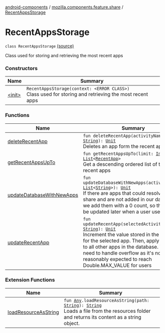 [android-components](../../index.md) / [mozilla.components.feature.share](../index.md) / [RecentAppsStorage](./index.md)

# RecentAppsStorage

`class RecentAppsStorage` [(source)](https://github.com/mozilla-mobile/android-components/blob/master/components/feature/share/src/main/java/mozilla/components/feature/share/RecentAppsStorage.kt#L16)

Class used for storing and retrieving the most recent apps

### Constructors

| Name | Summary |
|---|---|
| [&lt;init&gt;](-init-.md) | `RecentAppsStorage(context: <ERROR CLASS>)`<br>Class used for storing and retrieving the most recent apps |

### Functions

| Name | Summary |
|---|---|
| [deleteRecentApp](delete-recent-app.md) | `fun deleteRecentApp(activityName: `[`String`](https://kotlinlang.org/api/latest/jvm/stdlib/kotlin/-string/index.html)`): `[`Unit`](https://kotlinlang.org/api/latest/jvm/stdlib/kotlin/-unit/index.html)<br>Deletes an app form the recent apps list |
| [getRecentAppsUpTo](get-recent-apps-up-to.md) | `fun getRecentAppsUpTo(limit: `[`Int`](https://kotlinlang.org/api/latest/jvm/stdlib/kotlin/-int/index.html)`): `[`List`](https://kotlinlang.org/api/latest/jvm/stdlib/kotlin.collections/-list/index.html)`<`[`RecentApp`](../-recent-app/index.md)`>`<br>Get a descending ordered list of the most recent apps |
| [updateDatabaseWithNewApps](update-database-with-new-apps.md) | `fun updateDatabaseWithNewApps(activityNames: `[`List`](https://kotlinlang.org/api/latest/jvm/stdlib/kotlin.collections/-list/index.html)`<`[`String`](https://kotlinlang.org/api/latest/jvm/stdlib/kotlin/-string/index.html)`>): `[`Unit`](https://kotlinlang.org/api/latest/jvm/stdlib/kotlin/-unit/index.html)<br>If there are apps that could resolve our share and are not added in our database, we add them with a 0 count, so they can be updated later when a user uses that app |
| [updateRecentApp](update-recent-app.md) | `fun updateRecentApp(selectedActivityName: `[`String`](https://kotlinlang.org/api/latest/jvm/stdlib/kotlin/-string/index.html)`): `[`Unit`](https://kotlinlang.org/api/latest/jvm/stdlib/kotlin/-unit/index.html)<br>Increment the value stored in the database for the selected app. Then, apply a decay to all other apps in the database. We do not need to handle overflow as it's not reasonably expected to reach Double.MAX_VALUE for users |

### Extension Functions

| Name | Summary |
|---|---|
| [loadResourceAsString](../../mozilla.components.support.test.file/kotlin.-any/load-resource-as-string.md) | `fun `[`Any`](https://kotlinlang.org/api/latest/jvm/stdlib/kotlin/-any/index.html)`.loadResourceAsString(path: `[`String`](https://kotlinlang.org/api/latest/jvm/stdlib/kotlin/-string/index.html)`): `[`String`](https://kotlinlang.org/api/latest/jvm/stdlib/kotlin/-string/index.html)<br>Loads a file from the resources folder and returns its content as a string object. |
